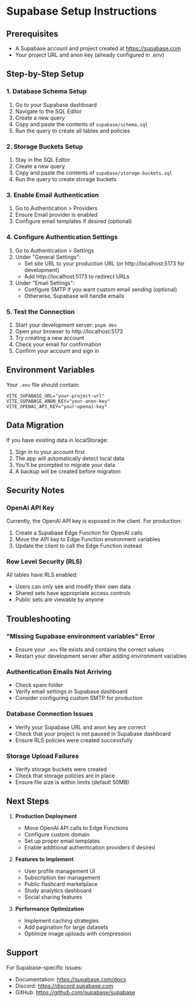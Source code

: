 # Supabase Setup Instructions

## Prerequisites
- A Supabase account and project created at https://supabase.com
- Your project URL and anon key (already configured in .env)

## Step-by-Step Setup

### 1. Database Schema Setup

1. Go to your Supabase dashboard
2. Navigate to the SQL Editor
3. Create a new query
4. Copy and paste the contents of `supabase/schema.sql`
5. Run the query to create all tables and policies

### 2. Storage Buckets Setup

1. Stay in the SQL Editor
2. Create a new query
3. Copy and paste the contents of `supabase/storage-buckets.sql`
4. Run the query to create storage buckets

### 3. Enable Email Authentication

1. Go to Authentication > Providers
2. Ensure Email provider is enabled
3. Configure email templates if desired (optional)

### 4. Configure Authentication Settings

1. Go to Authentication > Settings
2. Under "General Settings":
   - Set site URL to your production URL (or http://localhost:5173 for development)
   - Add http://localhost:5173 to redirect URLs
3. Under "Email Settings":
   - Configure SMTP if you want custom email sending (optional)
   - Otherwise, Supabase will handle emails

### 5. Test the Connection

1. Start your development server: `pnpm dev`
2. Open your browser to http://localhost:5173
3. Try creating a new account
4. Check your email for confirmation
5. Confirm your account and sign in

## Environment Variables

Your `.env` file should contain:

```env
VITE_SUPABASE_URL="your-project-url"
VITE_SUPABASE_ANON_KEY="your-anon-key"
VITE_OPENAI_API_KEY="your-openai-key"
```

## Data Migration

If you have existing data in localStorage:

1. Sign in to your account first
2. The app will automatically detect local data
3. You'll be prompted to migrate your data
4. A backup will be created before migration

## Security Notes

### OpenAI API Key
Currently, the OpenAI API key is exposed in the client. For production:

1. Create a Supabase Edge Function for OpenAI calls
2. Move the API key to Edge Function environment variables
3. Update the client to call the Edge Function instead

### Row Level Security (RLS)
All tables have RLS enabled:
- Users can only see and modify their own data
- Shared sets have appropriate access controls
- Public sets are viewable by anyone

## Troubleshooting

### "Missing Supabase environment variables" Error
- Ensure your `.env` file exists and contains the correct values
- Restart your development server after adding environment variables

### Authentication Emails Not Arriving
- Check spam folder
- Verify email settings in Supabase dashboard
- Consider configuring custom SMTP for production

### Database Connection Issues
- Verify your Supabase URL and anon key are correct
- Check that your project is not paused in Supabase dashboard
- Ensure RLS policies were created successfully

### Storage Upload Failures
- Verify storage buckets were created
- Check that storage policies are in place
- Ensure file size is within limits (default 50MB)

## Next Steps

1. **Production Deployment**
   - Move OpenAI API calls to Edge Functions
   - Configure custom domain
   - Set up proper email templates
   - Enable additional authentication providers if desired

2. **Features to Implement**
   - User profile management UI
   - Subscription tier management
   - Public flashcard marketplace
   - Study analytics dashboard
   - Social sharing features

3. **Performance Optimization**
   - Implement caching strategies
   - Add pagination for large datasets
   - Optimize image uploads with compression

## Support

For Supabase-specific issues:
- Documentation: https://supabase.com/docs
- Discord: https://discord.supabase.com
- GitHub: https://github.com/supabase/supabase